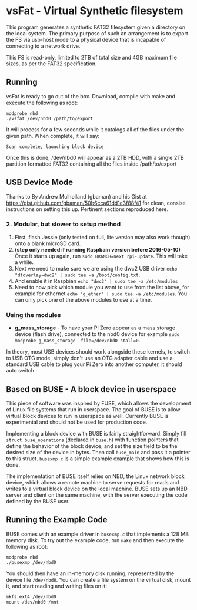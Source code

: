 # vsFat - Virtual Synthetic filesystem

This program generates a synthetic FAT32 filesystem given a directory on the 
local system. The primary purpose of such an arrangement is to export the FS
via usb-host mode to a physical device that is incapable of connecting to
a network drive.

This FS is read-only, limited to 2TB of total size and 4GB maximum file sizes,
as per the FAT32 specification.

## Running

vsFat is ready to go out of the box. Download, compile with make and execute 
the following as root:

    modprobe nbd
    ./vsfat /dev/nbd0 /path/to/export
    
It will process for a few seconds while it catalogs all of the files under the
given path. When complete, it will say:

    Scan complete, launching block device
    
Once this is done, /dev/nbd0 will appear as a 2TB HDD, with a single 2TB 
partition formatted FAT32 containing all the files inside /path/to/export

## USB Device Mode

Thanks to By Andrew Mulholland (gbaman) and his Gist at 
https://gist.github.com/gbaman/50b6cca61dd1c3f88f41 for clean, consise instructions 
on setting this up. Pertinent sections reproduced here.  

### 2. Modular, but slower to setup method
 
    
1. First, flash Jessie (only tested on full, lite version may also work though) onto a blank microSD card.  
2. **(step only needed if running Raspbain version before 2016-05-10)** Once it starts up again, run ```sudo BRANCH=next rpi-update```. This will take a while.  
3. Next we need to make sure we are using the dwc2 USB driver ```echo "dtoverlay=dwc2" | sudo tee -a /boot/config.txt```.
4. And enable it in Raspbian ```echo "dwc2" | sudo tee -a /etc/modules```
5. Need to now pick which module you want to use from the list above, for example for ethernet ```echo "g_ether" | sudo tee -a /etc/modules```. You can only pick one of the above modules to use at a time.   
    
### Using the modules

- **g_mass_storage** - To have your Pi Zero appear as a mass storage device (flash drive), connected to the nbd0 device for example ```sudo modprobe g_mass_storage  file=/dev/nbd0 stall=0```.

In theory, most USB devices should work alongside these kernels, to switch to USB OTG mode, simply don't use an OTG adapter cable and use a standard USB cable to plug your Pi Zero into another computer, it should auto switch.   

## Based on BUSE - A block device in userspace

This piece of software was inspired by FUSE, which allows the development of
Linux file systems that run in userspace. The goal of BUSE is to allow virtual
block devices to run in userspace as well. Currently BUSE is experimental and
should not be used for production code.

Implementing a block device with BUSE is fairly straightforward. Simply fill
`struct buse_operations` (declared in `buse.h`) with function pointers that
define the behavior of the block device, and set the size field to be the
desired size of the device in bytes. Then call `buse_main` and pass it a
pointer to this struct. `busexmp.c` is a simple example example that shows how
this is done.

The implementation of BUSE itself relies on NBD, the Linux network block device,
which allows a remote machine to serve requests for reads and writes to a
virtual block device on the local machine. BUSE sets up an NBD server and client
on the same machine, with the server executing the code defined by the BUSE
user.

## Running the Example Code

BUSE comes with an example driver in `busexmp.c` that implements a 128 MB
memory disk. To try out the example code, run `make` and then execute the
following as root:

    modprobe nbd
    ./busexmp /dev/nbd0

You should then have an in-memory disk running, represented by the device file
`/dev/nbd0`. You can create a file system on the virtual disk, mount it, and
start reading and writing files on it:

    mkfs.ext4 /dev/nbd0
    mount /dev/nbd0 /mnt
